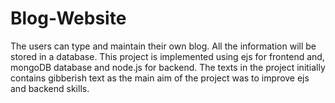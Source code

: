 # Blog-Website

The users can type and maintain their own blog. All the information will be stored in a database.
This project is implemented using ejs for frontend and, mongoDB database and node.js for backend.
The texts in the project initially contains gibberish text as the main aim of the project was to improve ejs and backend skills.

